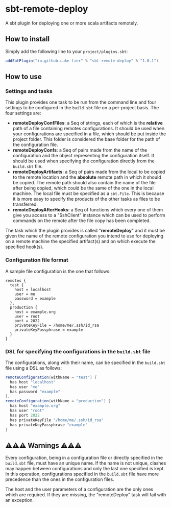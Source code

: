 # sbt-remote-deploy
A sbt plugin for deploying one or more scala artifacts remotely.

## How to install

Simply add the following line to your ``project/plugins.sbt``:

``` scala
addSbtPlugin("io.github.cake-lier" % "sbt-remote-deploy" % "1.0.1")
```

## How to use

### Settings and tasks

This plugin provides one task to be run from the command line and four settings to be configured in the ``build.sbt`` file on a per-project basis.
The four settings are:

* **remoteDeployConfFiles**: a Seq of strings, each of which is the **relative** path of a file containing remotes configurations. It should be used when your configurations are specified in a file, which should be put inside the project folder. This folder is considered the base folder for the path of the configuration file.
* **remoteDeployConfs**: a Seq of pairs made from the name of the configuration and the object representing the configuration itself. It should be used when specifying the configuration directly from the ``build.sbt`` file.
* **remoteDeployArtifacts**: a Seq of pairs made from the local to be copied to the remote location and the **absolute** remote path in which it should be copied. The remote path should also contain the name of the file after being copied, which could be the same of the one in the local machine. The local file must be specified as a ``sbt.File``. This is because it is more easy to specify the products of the other tasks as files to be transferred.
* **remoteDeployAfterHooks**: a Seq of functions which every one of them give you access to a "SshClient" instance which can be used to perform commands on the remote after the file copy has been completed.

The task which the plugin provides is called "**remoteDeploy**" and it must be given the name of the remote configuration you intend to use for deploying on a remote machine the specified artifact(s) and on which execute the specified hook(s).

### Configuration file format

A sample file configuration is the one that follows:

``` HOCON
remotes {
  test {
    host = localhost
    user = me
    password = example
  },
  production {
    host = example.org
    user = root
    port = 2022
    privateKeyFile = /home/me/.ssh/id_rsa
    privateKeyPassphrase = example
  }
}
```

### DSL for specifying the configurations in the ``build.sbt`` file

The configurations, along with their name, can be specified in the ``build.sbt`` file using a DSL as follows:

``` scala
remoteConfiguration(withName = "test") {
  has host "localhost"
  has user "me"
  has password "example"
},
remoteConfiguration(withName = "production") {
  has host "example.org"
  has user "root"
  has port 2022
  has privateKeyFile "/home/me/.ssh/id_rsa"
  has privateKeyPassphrase "example"
}
```

## ⚠️⚠️⚠️ Warnings ⚠️⚠️⚠️

Every configuration, being in a configuration file or directly specified in the ``build.sbt`` file, must have an unique name. 
If the name is not unique, clashes may happen between configurations and only the last one specified is kept. 
In this operation, configurations specified in the ``build.sbt`` file have more precedence than the ones in the configuration files.

The host and the user parameters of a configuration are the only ones which are required. 
If they are missing, the "remoteDeploy" task will fail with an exception.
